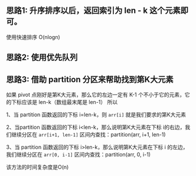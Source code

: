 ## 思路1: 升序排序以后，返回索引为 len - k 这个元素即可。
 使用快速排序 O(nlogn)

## 思路2: 使用优先队列

## 思路3: 借助 partition 分区来帮助找到第K大元素

如果 pivot 点刚好是第K大元素，那么它的左边一定有 K-1 个不小于它的元素，它的下标应该是
len-k（数组最末尾是 len-1）
所以

1、当 partition 函数返回的下标 i=len-k，则 `arr[i]` 就是我们要求的第K大元素

2、当partition 函数返回的下标 i<len-k，那么说明第K大元素在下标
i的右边，我们继续分区在 `arr[i+1, len-1]` 区间内查找：partition(arr, i+1,
len-1)

3、当 partition 函数返回的下标 i>len-k，那么说明第K大元素在下标 i
的左边，我们继续分区在 `arr[0, i-1]` 区间内查找：partition(arr, 0, i-1)

该方法的时间复杂度是O(n)

















